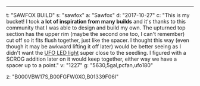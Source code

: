 ---
t: "SAWFOX BUILD"
s: "sawfox"
a: "Sawfox"
d: "2017-10-27"
c: "This is my bucket! I took <strong>a lot of inspiration from many builds</strong> and it's thanks to this community that I was able to design and build my own. The upturned top section has the upper rim (maybe the second one too, I can't remember) cut off so it fits flush together, just like the spacer. I thought this way (even though it may be awkward lifting it off later) would be better seeing as I didn't want the <a href='https://amzn.to/36NO5zr'>UFO LED light</a> super close to the seedling. I figured with a SCROG addition later on it would keep together, either way we have a spacer up to a point."
v: "1227"
g: "5630,5gal,pcfan,ufo180"

z: "B000VBW17S,B00FGFW0XO,B01339F06I"
